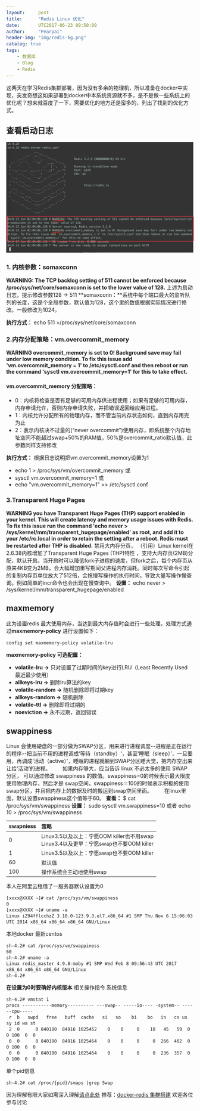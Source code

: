 ```yaml
---
layout:     post
title:      "Redis Linux 优化"
date:       UTC2017-06-23 09:50:00
author:     "Pearpai"
header-img: "img/redis-bg.png"
catalog: true
tags:
    - 数据库
    - Blog
    - Redis
---
```

这两天在学习Redis集群部署，因为没有多余的物理机，所以准备在docker中实现，突发奇想这如果部署到docker中本系统资源就不多，是不是做一些系统上的优化呢？想来就百度了一下，需要优化的地方还是蛮多的，列出了找到的优化方式。
## 查看启动日志
![Redis 启动日志](/img/redis-start-log.png)
### 1. 内核参数：somaxconn
**WARNING: The TCP backlog setting of 511 cannot be enforced because /proc/sys/net/core/somaxconn is set to the lower value of 128.**
上述为启动日志，提示修改参数128 -> 511
**somaxconn：**系统中每个端口最大的监听队列的长度，这是个全局参数，默认值为128，这个里的数值根据实际情况进行修改。一般修改为1024。

**执行方式：** echo 511 >/proc/sys/net/core/somaxconn

### 2.内存分配策略：vm.overcommit_memory
**WARNING overcommit_memory is set to 0! Background save may fail under low memory condition. To fix this issue add 'vm.overcommit_memory = 1' to /etc/sysctl.conf and then reboot or run the command 'sysctl vm.overcommit_memory=1' for this to take effect.**

#### vm.overcommit_memory 分配策略：
- 0：内核将检查是否有足够的可用内存供进程使用；如果有足够的可用内存，内存申请允许，否则内存申请失败，并把错误返回给应用进程。
- 1：内核允许分配所有的物理内存，而不管当前内存状态如何，直到内存用完为止
- 2：表示内核决不过量的(“never overcommit”)使用内存，即系统整个内存地址空间不能超过swap+50%的RAM值，50%是overcommit_ratio默认值，此参数同样支持修改

**执行方式：**
根据日志说明把vm.overcommit_memory设置为1
- echo 1 > /proc/sys/vm/overcommit_memory 或
- sysctl vm.overcommit_memory=1 或
- echo "vm.overcommit_memory=1" >> /etc/sysctl.conf

### 3.Transparent Huge Pages
**WARNING you have Transparent Huge Pages (THP) support enabled in your kernel. This will create latency and memory usage issues with Redis. To fix this issue run the command 'echo never > /sys/kernel/mm/transparent_hugepage/enabled' as root, and add it to your /etc/rc.local in order to retain the setting after a reboot. Redis must be restarted after THP is disabled.**
禁用大内存分页，
（引用）Linux kernel在2.6.38内核增加了Transparent Huge Pages (THP)特性 ，支持大内存页(2MB)分配，默认开启。当开启时可以降低fork子进程的速度，但fork之后，每个内存页从原来4KB变为2MB，会大幅增加重写期间父进程内存消耗。同时每次写命令引起的复制内存页单位放大了512倍，会拖慢写操作的执行时间，导致大量写操作慢查询。例如简单的incr命令也会出现在慢查询中。
**设置：** echo never >  /sys/kernel/mm/transparent_hugepage/enabled

## maxmemory
此为设置redis 最大使用内存，当达到最大内存值时会进行一些处理，处理方式通过**maxmemory-policy** 进行设置如下：
```
config set maxmemory-policy volatile-lru
```
 **maxmemory-policy 可选配置：**
- **volatile-lru ->** 只对设置了过期时间的key进行LRU（Least Recently Used 最近最少使用）
- **allkeys-lru ->** 删除lru算法的key   
- **volatile-random ->** 随机删除即将过期key   
- **allkeys-random ->** 随机删除   
- **volatile-ttl ->** 删除即将过期的   
- **noeviction ->** 永不过期，返回错误  

## swappiness
Linux 会使用硬盘的一部分做为SWAP分区，用来进行进程调度--进程是正在运行的程序--把当前不用的进程调成‘等待（standby）‘，甚至‘睡眠（sleep）’，一旦要用，再调成‘活动（active）’，睡眠的进程就躺到SWAP分区睡大觉，把内存空出来让给‘活动’的进程。
　　如果内存够大，应当告诉 linux 不必太多的使用 SWAP 分区， 可以通过修改 swappiness 的数值。swappiness=0的时候表示最大限度使用物理内存，然后才是 swap空间，swappiness＝100的时候表示积极的使用swap分区，并且把内存上的数据及时的搬运到swap空间里面。
　　在linux里面，默认设置swappiness这个值等于60。
**查看：** $ cat /proc/sys/vm/swappiness
**设置：** sudo sysctl vm.swappiness=10 或者 echo 10 > /proc/sys/vm/swappiness

| swapniess      |     策略 |  
| :-------- |:--------|
| 0    |   Linux3.5以及以上：宁愿OOM killer也不用swap<br>Linux3.4以及更早：宁愿swap也不要OOM killer |
| 1    |   Linux3.5以及以上：宁愿swap也不要OOM killer |
| 60    |   默认值 |
| 100    |   	操作系统会主动地使用swap |

本人在阿里云租借了一服务器默认设置为0
```
[xxxx@XXXX ~]# cat /proc/sys/vm/swappiness
0
[xxxx@XXXX ~]# uname -a
Linux iZ94fflcchzZ 3.10.0-123.9.3.el7.x86_64 #1 SMP Thu Nov 6 15:06:03 UTC 2014 x86_64 x86_64 x86_64 GNU/Linux
```
本地docker 最新centos
```
sh-4.2# cat /proc/sys/vm/swappiness
60
sh-4.2# uname -a
Linux redis_master 4.9.8-moby #1 SMP Wed Feb 8 09:56:43 UTC 2017 x86_64 x86_64 x86_64 GNU/Linux
sh-4.2#
```
**在设置为0时要确好内核版本**
相关操作指令
系统信息
```
sh-4.2# vmstat 1
procs -----------memory---------- ---swap-- -----io---- -system-- ------cpu-----
 r  b   swpd   free   buff  cache   si   so    bi    bo   in   cs us sy id wa st
 2  0      0 840180  84916 1025452    0    0     0    10   45   59  0  0 100  0  0
 0  0      0 840180  84916 1025464    0    0     0     0  266  402  0  0 100  0  0
 0  0      0 840180  84916 1025464    0    0     0     0  236  357  0  0 100  0  0
```
单个pid信息
```
sh-4.2# cat /proc/{pid}/smaps |grep Swap
```
因为理解有限大家如需深入理解[请点此处](https://www.douban.com/note/349467816/)
推荐：[docker-redis 集群搭建](https://github.com/pearpai/docker-study) 欢迎各位参与讨论
